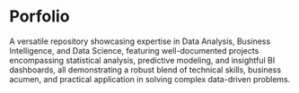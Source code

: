 # Porfolio
 A versatile repository showcasing expertise in Data Analysis, Business Intelligence, and Data Science, featuring well-documented projects encompassing statistical analysis, predictive modeling, and insightful BI dashboards, all demonstrating a robust blend of technical skills, business acumen, and practical application in solving complex data-driven problems.
